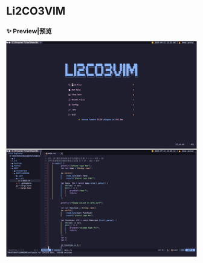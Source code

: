 # Li2CO3VIM
### ✨ Preview|预览
<div align="center">
  <img src="./li2co3vim1.png"/>
  <img src="./li2co3vim2.png"/>
</div>
